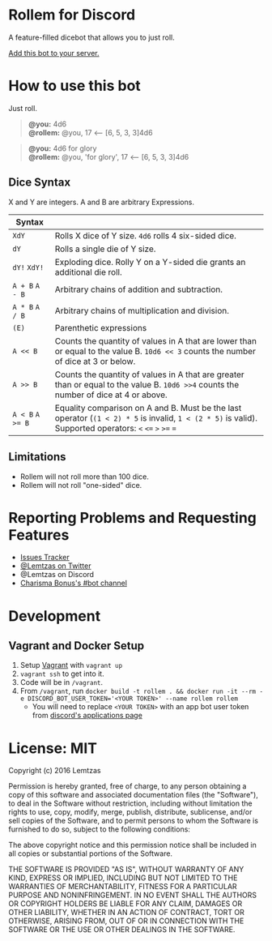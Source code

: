 # Rollem for Discord

A feature-filled dicebot that allows you to just roll.

[Add this bot to your server.](https://discordapp.com/oauth2/authorize?client_id=240732567744151553&scope=bot&permissions=0)

# How to use this bot

Just roll.

> **@you:** 4d6  
> **@rollem:** @you, 17 ⟵ [6, 5, 3, 3]4d6

> **@you:** 4d6 for glory  
> **@rollem:** @you, 'for glory', 17 ⟵ [6, 5, 3, 3]4d6

## Dice Syntax

X and Y are integers. A and B are arbitrary Expressions.

| Syntax           |                                                                                                                                                          |
|------------------|----------------------------------------------------------------------------------------------------------------------------------------------------------|
| `XdY`            | Rolls X dice of Y size. `4d6` rolls 4 six-sided dice.                                                                                                    |
| `dY`             | Rolls a single die of Y size.                                                                                                                            |
| `dY!` `XdY!`     | Exploding dice. Rolly Y on a Y-sided die grants an additional die roll.                                                                                  |
| `A + B` `A - B`  | Arbitrary chains of addition and subtraction.                                                                                                            |
| `A * B` `A / B`  | Arbitrary chains of multiplication and division.                                                                                                         |
| `(E)`            | Parenthetic expressions                                                                                                                                  |
| `A << B`         | Counts the quantity of values in A that are lower than or equal to the value B. `10d6 << 3` counts the number of dice at 3 or below.                     |
| `A >> B`         | Counts the quantity of values in A that are greater than or equal to the value B. `10d6 >>4` counts the number of dice at 4 or above.                    |
| `A < B` `A >= B` | Equality comparison on A and B. Must be the last operator (`(1 < 2) * 5` is invalid, `1 < (2 * 5)` is valid). Supported operators: `<` `<=` `>` `>=` `=` |

## Limitations

* Rollem will not roll more than 100 dice.
* Rollem will not roll "one-sided" dice.

# Reporting Problems and Requesting Features

* [Issues Tracker](https://github.com/lemtzas/rollem-discord/issues)
* [@Lemtzas on Twitter](https://twitter.com/lemtzas)
* @Lemtzas on Discord
* [Charisma Bonus's #bot channel](https://discord.gg/7wVKcUs)

# Development

## Vagrant and Docker Setup

1. Setup [Vagrant](https://www.vagrantup.com/) with `vagrant up`
2. `vagrant ssh` to get into it.
3. Code will be in `/vagrant`.
4. From `/vagrant`, run `docker build -t rollem . && docker run -it --rm -e DISCORD_BOT_USER_TOKEN='<YOUR TOKEN>' --name rollem rollem`
    * You will need to replace `<YOUR TOKEN>` with an app bot user token from [discord's applications page](https://discordapp.com/developers/applications/me)

# License: MIT

Copyright (c) 2016 Lemtzas

Permission is hereby granted, free of charge, to any person obtaining a copy of this software and associated documentation files (the "Software"), to deal in the Software without restriction, including without limitation the rights to use, copy, modify, merge, publish, distribute, sublicense, and/or sell copies of the Software, and to permit persons to whom the Software is furnished to do so, subject to the following conditions:

The above copyright notice and this permission notice shall be included in all copies or substantial portions of the Software.

THE SOFTWARE IS PROVIDED "AS IS", WITHOUT WARRANTY OF ANY KIND, EXPRESS OR IMPLIED, INCLUDING BUT NOT LIMITED TO THE WARRANTIES OF MERCHANTABILITY, FITNESS FOR A PARTICULAR PURPOSE AND NONINFRINGEMENT. IN NO EVENT SHALL THE AUTHORS OR COPYRIGHT HOLDERS BE LIABLE FOR ANY CLAIM, DAMAGES OR OTHER LIABILITY, WHETHER IN AN ACTION OF CONTRACT, TORT OR OTHERWISE, ARISING FROM, OUT OF OR IN CONNECTION WITH THE SOFTWARE OR THE USE OR OTHER DEALINGS IN THE SOFTWARE.
